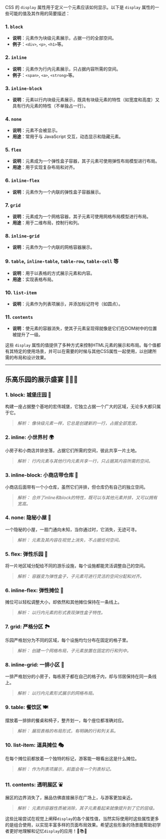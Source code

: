 CSS 的 `display` 属性用于定义一个元素应该如何显示。以下是 `display` 属性的一些可能的值及其作用的简要描述：

### 1. `block`
- **说明**：元素作为块级元素展示，占据一行的全部空间。
- **例子**：`<div>`, `<p>`, `<h1>`等。

### 2. `inline`
- **说明**：元素作为行内元素展示，只占据内容所需的空间。
- **例子**：`<span>`, `<a>`, `<strong>`等。

### 3. `inline-block`
- **说明**：元素以行内块级元素展示，既具有块级元素的特性（如宽度和高度）又具有行内元素的特性（不单独占一行）。

### 4. `none`
- **说明**：元素不会被显示。
- **用途**：常用于与 JavaScript 交互，动态显示和隐藏元素。

### 5. `flex`
- **说明**：元素成为一个弹性盒子容器，其子元素可使用弹性布局模型进行布局。
- **用途**：用于实现复杂布局和对齐。

### 6. `inline-flex`
- **说明**：元素作为一个内联的弹性盒子容器展示。
  
### 7. `grid`
- **说明**：元素成为一个网格容器，其子元素可使用网格布局模型进行布局。
- **用途**：用于二维布局，控制行和列。

### 8. `inline-grid`
- **说明**：元素作为一个内联的网格容器展示。

### 9. `table`, `inline-table`, `table-row`, `table-cell` 等
- **说明**：用于以表格的方式展示元素和内容。
- **用途**：实现表格布局。

### 10. `list-item`
- **说明**：元素作为列表项展示，并添加标记符号（如圆点）。

### 11. `contents`
- **说明**：使元素的容器消失，使其子元素呈现得就像是它们在DOM树中的位置被提升了一级。

这些 `display` 属性的值提供了多种方式来控制HTML元素的展示和布局。每个值都有其特定的使用场景，并可以在需要的时候与其他CSS属性一起使用，以创建所需的布局和设计效果。

***

## 乐高乐园的展示盛宴 🎡🎢🏰

### 1. **block: 城堡庄园 🏰**
构建一座占据整个基地的宏伟城堡，它独立占据一个广大的区域，无论多大都只属于它。
> _解析：_ *像块级元素一样，它总是创建新的一行，占据全部宽度。*

### 2. **inline: 小世界村 🌍**
小房子和小商店并排坐落，占据它们所需的空间，彼此共享一片土地。
> _解析：_ *行内元素与其他行内元素共享一行，只占据其内容所需的空间。*

### 3. **inline-block: 小商店带仓库 🏪**
小商店后面带有一个小仓库，虽然它们并排，但仓库仍有自己的独立空间。
> _解析：_ *合并了inline和block的特性，既可以与其他元素并排，又可以拥有宽高。*

### 4. **none: 隐秘小屋 🚪**
一个隐秘的小屋，一扇门通向未知，当你通过时，它消失，无迹可寻。
> _解析：_ *元素及其内容在视觉上消失，不占据任何空间。*

### 5. **flex: 弹性乐园 🎢**
将一片地区域分配给不同的游乐设施，每个设施都能灵活调整自己的空间。
> _解析：_ *容器变为弹性盒子，子元素可进行灵活的空间分配和对齐。*

### 6. **inline-flex: 弹性摊位 🎪**
摊位可以轻松调整大小，却依然和其他摊位保持在一条线上。
> _解析：_ *以行内元素的形式表现弹性盒子特性。*

### 7. **grid: 严格分区 🏞️**
乐园严格划分为不同的区域，每个设施均匀分布在固定的格子里。
> _解析：_ *创建一个网格布局，子元素放置在固定的行和列中。*

### 8. **inline-grid: 一排小区 🌆**
一排严格划分的小房子，每栋房子都在自己的格子内，却与邻居保持在同一条线上。
> _解析：_ *以行内元素形式展示的网格布局。*

### 9. **table: 餐饮区 🍽️**
摆放着一排排的餐桌和椅子，整齐划一，每个座位都准确对应。
> _解析：_ *展现表格的布局形式，有明确的行和列关系。*

### 10. **list-item: 道具摊位 🎭**
在每个摊位前都放着一个独特的标记，游客能一眼看出这是什么摊位。
> _解析：_ *作为列表项展示，前面会有一个列表标记。*

### 11. **contents: 透明展区 ⛲**
展区的边界消失了，展品仿佛直接展示在广场上，与游客更加亲近。
> _解析：_ *元素的容器性质被消除，其子元素看起来就像提升到了它的层级。*

这些比喻尝试在视觉上阐释`display`的各个属性值，当然实际使用时这些属性更多的是组合使用，以实现丰富多样的页面布局效果。希望这些形象的场景能帮助初学者更好地理解和记忆`display`的应用！🎉📚🚀